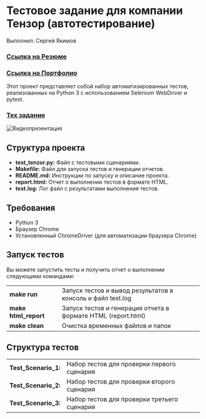 # Тестовое задание для компании Тензор (автотестирование)
Выполнил: Сергей Якимов
### [Ссылка на Резюме](https://drive.google.com/file/d/1uvvWb1Lwtz-FMwjhX9MUON9hgykHD93C/view?usp=drive_link)
### [Ссылка на Портфолио](https://github.com/Garjelin/PORTFOLIO_Sergey_Yakimov/)

Этот проект представляет собой набор автоматизированных тестов, реализованных на Python 3 с использованием Selenium WebDriver и pytest. 
### [Тех задание](https://github.com/Garjelin/TENZOR_AUTOTESTING/blob/main/%D0%A2%D0%B5%D1%81%D1%82%D0%BE%D0%B2%D0%BE%D0%B5%20%D0%B7%D0%B0%D0%B4%D0%B0%D0%BD%D0%B8%D0%B5%20(%D0%B0%D0%B2%D1%82%D0%BE%D1%82%D0%B5%D1%81%D1%82%D0%B8%D1%80%D0%BE%D0%B2%D0%B0%D0%BD%D0%B8%D0%B5).pdf)
![Видеопрезентация](https://github.com/Garjelin/TENZOR_AUTOTESTING/blob/main/TENZOR_TEST_TASK_AUTOTESTS.gif)
## Структура проекта
* **test_tenzor.py:** Файл с тестовыми сценариями.
* **Makefile:** Файл для запуска тестов и генерации отчетов.
* **README.md:** Инструкции по запуску и описание проекта.
* **report.html:** Отчет о выполнении тестов в формате HTML.
* **test.log:** Лог файл с результатами выполнения тестов.
## Требования
* Python 3
* Браузер Chrome
* Установленный ChromeDriver (для автоматизации браузера Chrome)
## Запуск тестов
Вы можете запустить тесты и получить отчет о выполнении следующими командами:

|||
|------------|------------|
|**make run**| Запуск тестов и вывод результатов в консоль и файл test.log|
|**make html_report**| Запуск тестов и генерация отчета в формате HTML (report.html)|
|**make clean**| Очистка временных файлов и папок|

## Структура тестов
|||
|------------|------------|
|**Test_Scenario_1:**| Набор тестов для проверки первого сценария|
|**Test_Scenario_2:**| Набор тестов для проверки второго сценария|
|**Test_Scenario_3:**| Набор тестов для проверки третьего сценария|
